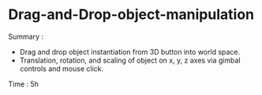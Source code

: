 # Drag-and-Drop-object-manipulation

Summary :
* Drag and drop object instantiation from 3D button into world space.
* Translation, rotation, and scaling of object on x, y, z axes via gimbal controls and mouse click.

Time : 5h
